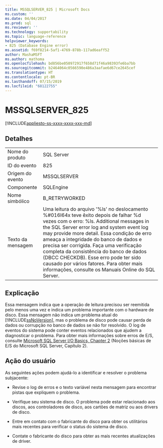 ```yaml
---
title: MSSQLSERVER_825 | Microsoft Docs
ms.custom: ''
ms.date: 04/04/2017
ms.prod: sql
ms.reviewer: ''
ms.technology: supportability
ms.topic: language-reference
helpviewer_keywords:
- 825 (Database Engine error)
ms.assetid: f69f8214-5af1-4769-878b-117ad6eaff52
author: MashaMSFT
ms.author: mathoma
ms.openlocfilehash: bd856be050972917f658d71f46a98393fe6ba7bb
ms.sourcegitcommit: b2464064c0566590e486a3aafae6d67ce2645cef
ms.translationtype: HT
ms.contentlocale: pt-BR
ms.lasthandoff: 07/15/2019
ms.locfileid: "68122755"
---
```

# <a name="mssqlserver825"></a>MSSQLSERVER_825
[!INCLUDE[appliesto-ss-xxxx-xxxx-xxx-md](../../includes/appliesto-ss-xxxx-xxxx-xxx-md.md)]
  
## <a name="details"></a>Detalhes  
  
|||  
|-|-|  
|Nome do produto|SQL Server|  
|ID do evento|825|  
|Origem do evento|MSSQLSERVER|  
|Componente|SQLEngine|  
|Nome simbólico|B_RETRYWORKED|  
|Texto da mensagem|Uma leitura do arquivo '%ls' no deslocamento %#016I64x teve êxito depois de falhar %d vezes com o erro: %ls. Additional messages in the SQL Server error log and system event log may provide more detail. Essa condição de erro ameaça a integridade do banco de dados e precisa ser corrigida. Faça uma verificação completa da consistência do banco de dados (DBCC CHECKDB). Esse erro pode ter sido causado por vários fatores. Para obter mais informações, consulte os Manuais Online do SQL Server.|  
  
## <a name="explanation"></a>Explicação  
Essa mensagem indica que a operação de leitura precisou ser reemitida pelo menos uma vez e indica um problema importante com o hardware de disco. Essa mensagem não indica um problema atual do [!INCLUDE[ssNoVersion](../../includes/ssnoversion-md.md)], mas o problema de disco pode causar perda de dados ou corrupção no banco de dados se não for resolvido. O log de eventos do sistema pode conter eventos relacionados que ajudem a diagnosticar o problema. Para obter mais informações sobre erros de E/S, consulte [Microsoft SQL Server I/O Basics, Chapter 2](/previous-versions/sql/sql-server-2005/administrator/cc917726(v=technet.10)) (Noções básicas de E/S do Microsoft SQL Server, Capítulo 2).  
  
## <a name="user-action"></a>Ação do usuário  
As seguintes ações podem ajudá-lo a identificar e resolver o problema subjacente:  
  
-   Revise o log de erros e o texto variável nesta mensagem para encontrar pistas que expliquem o problema.  
  
-   Verifique seu sistema de disco. O problema pode estar relacionado aos discos, aos controladores de disco, aos cartões de matriz ou aos drivers de disco.  
  
-   Entre em contato com o fabricante do disco para obter os utilitários mais recentes para verificar o status do sistema de disco.  
  
-   Contate o fabricante do disco para obter as mais recentes atualizações de driver.  
  
